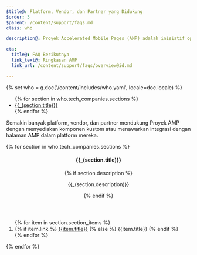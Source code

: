 ```yaml
---
$title@: Platform, Vendor, dan Partner yang Didukung
$order: 3
$parent: /content/support/faqs.md
class: who

description@: Proyek Accelerated Mobile Pages (AMP) adalah inisiatif open source yang mempermudah penayang untuk membuat konten mobile-friendly dan dapat dimuat dengan cepat di mana saja. – Proyek Accelerated Mobile Pages

cta:
  title@: FAQ Berikutnya
  link_text@: Ringkasan AMP
  link_url: /content/support/faqs/overview@id.md

---
```

{% set who = g.doc('/content/includes/who.yaml', locale=doc.locale) %}

<div class="inline-toc">
  <ul>
    {% for section in who.tech_companies.sections %}
      <li><a href="#{{section.title|slug}}">{{_(section.title)}}</a></li>
    {% endfor %}
  </ul>
</div>

Semakin banyak platform, vendor, dan partner mendukung Proyek AMP dengan menyediakan komponen kustom atau menawarkan integrasi dengan halaman AMP dalam platform mereka.

<div class="who-container">
  <amp-accordion disable-session-states>
  {% for section in who.tech_companies.sections %}
    <section id="{{section.title|slug}}">
      <header class="accordion-header">
        <h4 class="accordion-title">{{_(section.title)}}</h4>
        {% if section.description %}<p>{{_(section.description)}}</p>{% endif %}
      </header>
      <div class="accordion-content">
        <ol class="item-container">
        {% for item in section.section_items %}
          <li class="item">
            {% if item.link %}
              <a href="{{item.link}}">{{item.title}}</a>
            {% else %}
              {{item.title}}
            {% endif %}
          </li>
        {% endfor %}
        </ol>
      </div>
    </section>
  {% endfor %}
  </amp-accordion>
</div>
